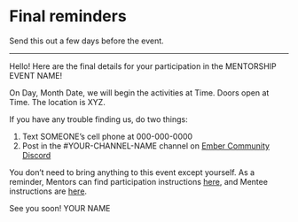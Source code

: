 # Final reminders

Send this out a few days before the event.

----

Hello! Here are the final details for your participation in the MENTORSHIP EVENT NAME!

On Day, Month Date, we will begin the activities at Time. Doors open at Time. The location is XYZ. 

If you have any trouble finding us, do two things:

1. Text SOMEONE’s cell phone at 000-000-0000
2. Post in the #YOUR-CHANNEL-NAME channel on [Ember Community Discord](https://emberjs.com/community)

You don’t need to bring anything to this event except yourself. As a reminder, Mentors can find participation instructions [here](), and Mentee instructions are [here]().

See you soon!
YOUR NAME
